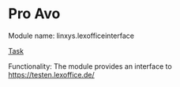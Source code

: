 # Pro Avo
  
Module name: linxys.lexofficeinterface

[Task](https://linxys.bitrix24.de/extranet/workgroups/group/74/tasks/task/view/9166/)

Functionality: The module provides an interface to https://testen.lexoffice.de/
